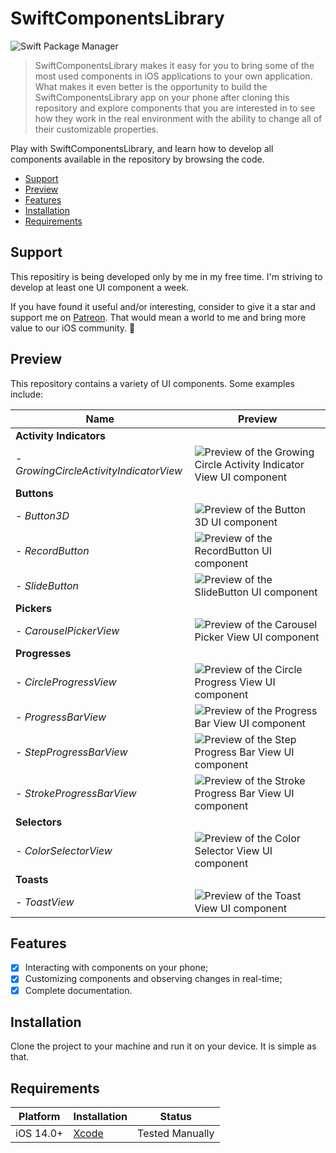 # SwiftComponentsLibrary
![Swift Package Manager](https://img.shields.io/badge/Swift-v.5.7-orange)

> SwiftComponentsLibrary makes it easy for you to bring some of the most used components in iOS applications to your own application. What makes it even better is the opportunity to build the SwiftComponentsLibrary app on your phone after cloning this repository and explore components that you are interested in to see how they work in the real environment with the ability to change all of their customizable properties.

Play with SwiftComponentsLibrary, and learn how to develop all components available in the repository by browsing the code.

- [Support](#Support)
- [Preview](#Preview)
- [Features](#features)
- [Installation](#installation)
- [Requirements](#requirements)

## Support

This repositiry is being developed only by me in my free time. I'm striving to develop at least one UI component a week.

If you have found it useful and/or interesting, consider to give it a star and support me on [Patreon](https://www.patreon.com/SergeyChsherbak). That would mean a world to me and bring more value to our iOS community. 🙂

## Preview

This repository contains a variety of UI components. Some examples include:

| Name | Preview |
| ------------ | ------------ |
| **Activity Indicators** |
| - *GrowingCircleActivityIndicatorView* | ![Preview of the Growing Circle Activity Indicator View UI component](https://user-images.githubusercontent.com/66562134/233853658-360743ec-1339-4ec0-bee7-076121c166cc.gif) |
| **Buttons** |
| - *Button3D* | ![Preview of the Button 3D UI component](https://user-images.githubusercontent.com/66562134/233854090-2eef839b-9511-4eba-beaf-77a2312fe13e.gif) |
| - *RecordButton* | ![Preview of the RecordButton UI component](https://user-images.githubusercontent.com/66562134/236546806-a9b35f7d-1554-4fde-b294-fe6ef5229a11.gif) |
| - *SlideButton* | ![Preview of the SlideButton UI component](https://github.com/ChsherbakSergey/SwiftComponentsLibrary/assets/66562134/ab54d4ad-4fb9-4541-8f60-24c23fc8c85e) |
| **Pickers** |
| - *CarouselPickerView* | ![Preview of the Carousel Picker View UI component](https://user-images.githubusercontent.com/66562134/233855007-ae3bfcd5-d7e0-4093-b110-a016e5f0f5f1.gif) |
| **Progresses** |
| - *CircleProgressView* | ![Preview of the Circle Progress View UI component](https://user-images.githubusercontent.com/66562134/233855025-ee2d4ce3-8127-44ff-bee0-e5c1fe605abc.gif) |
| - *ProgressBarView* | ![Preview of the Progress Bar View UI component](https://user-images.githubusercontent.com/66562134/233855046-826573fa-5876-4261-a533-281fac6fd49c.gif) |
| - *StepProgressBarView* | ![Preview of the Step Progress Bar View UI component](https://user-images.githubusercontent.com/66562134/233855088-0ce18079-2a5d-400b-9dbd-b380bdd8b7a7.gif) |
| - *StrokeProgressBarView* | ![Preview of the Stroke Progress Bar View UI component](https://user-images.githubusercontent.com/66562134/233855097-2fec5103-fc85-441a-b847-b97d8476586d.gif) |
| **Selectors** |
| - *ColorSelectorView* | ![Preview of the Color Selector View UI component](https://user-images.githubusercontent.com/66562134/233855121-e380e3e9-948d-4f58-9790-a3f8d4257b3e.gif) |
| **Toasts** |
| - *ToastView* | ![Preview of the Toast View UI component](https://user-images.githubusercontent.com/66562134/233855145-f7bf5041-08f5-46ca-8820-a06495c71da0.gif) |

## Features

- [x] Interacting with components on your phone;
- [x] Customizing components and observing changes in real-time;
- [x] Complete documentation.

## Installation

Clone the project to your machine and run it on your device. It is simple as that.

## Requirements

| Platform | Installation | Status |
| --- | --- | --- |
| iOS 14.0+ | [Xcode](#Xcode) | Tested Manually |
